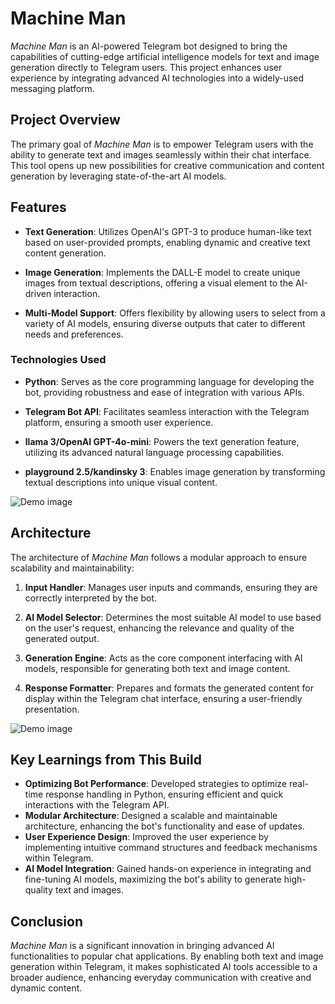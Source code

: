 # Machine Man

_Machine Man_ is an AI-powered Telegram bot designed to bring the capabilities of cutting-edge artificial intelligence models for text and image generation directly to Telegram users. This project enhances user experience by integrating advanced AI technologies into a widely-used messaging platform.

## Project Overview

The primary goal of _Machine Man_ is to empower Telegram users with the ability to generate text and images seamlessly within their chat interface. This tool opens up new possibilities for creative communication and content generation by leveraging state-of-the-art AI models.

## Features

- **Text Generation**: Utilizes OpenAI's GPT-3 to produce human-like text based on user-provided prompts, enabling dynamic and creative text content generation.

- **Image Generation**: Implements the DALL-E model to create unique images from textual descriptions, offering a visual element to the AI-driven interaction.

- **Multi-Model Support**: Offers flexibility by allowing users to select from a variety of AI models, ensuring diverse outputs that cater to different needs and preferences.

### Technologies Used

- **Python**: Serves as the core programming language for developing the bot, providing robustness and ease of integration with various APIs.

- **Telegram Bot API**: Facilitates seamless interaction with the Telegram platform, ensuring a smooth user experience.

- **llama 3/OpenAI GPT-4o-mini**: Powers the text generation feature, utilizing its advanced natural language processing capabilities.

- **playground 2.5/kandinsky 3**: Enables image generation by transforming textual descriptions into unique visual content.

![Demo image](https://blue-official-newt-770.mypinata.cloud/ipfs/Qmb3FpRXujhUN3gvXWwBtKJ8G9GjvxGURGfSkd3bCh3Pxr)

## Architecture

The architecture of _Machine Man_ follows a modular approach to ensure scalability and maintainability:

1. **Input Handler**: Manages user inputs and commands, ensuring they are correctly interpreted by the bot.

2. **AI Model Selector**: Determines the most suitable AI model to use based on the user's request, enhancing the relevance and quality of the generated output.

3. **Generation Engine**: Acts as the core component interfacing with AI models, responsible for generating both text and image content.

4. **Response Formatter**: Prepares and formats the generated content for display within the Telegram chat interface, ensuring a user-friendly presentation.

![Demo image](https://blue-official-newt-770.mypinata.cloud/ipfs/QmfCqoK3TKnpDHZiVB5TkJDb7STFRj9q6W6scc55YTSuCp)

## Key Learnings from This Build

- **Optimizing Bot Performance**: Developed strategies to optimize real-time response handling in Python, ensuring efficient and quick interactions with the Telegram API.
- **Modular Architecture**: Designed a scalable and maintainable architecture, enhancing the bot's functionality and ease of updates.
- **User Experience Design**: Improved the user experience by implementing intuitive command structures and feedback mechanisms within Telegram.
- **AI Model Integration**: Gained hands-on experience in integrating and fine-tuning AI models, maximizing the bot's ability to generate high-quality text and images.

## Conclusion

_Machine Man_ is a significant innovation in bringing advanced AI functionalities to popular chat applications. By enabling both text and image generation within Telegram, it makes sophisticated AI tools accessible to a broader audience, enhancing everyday communication with creative and dynamic content.
